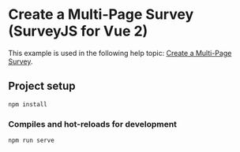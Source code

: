# Create a Multi-Page Survey (SurveyJS for Vue 2)

This example is used in the following help topic: [Create a Multi-Page Survey](https://surveyjs.io/Documentation/Library?id=design-survey-create-a-multi-page-survey).

## Project setup
```
npm install
```

### Compiles and hot-reloads for development
```
npm run serve
```